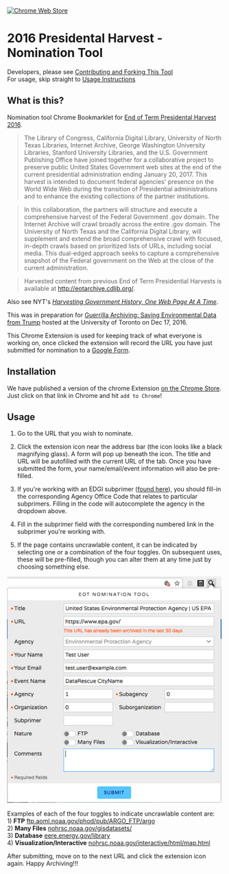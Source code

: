 [![Chrome Web Store](https://img.shields.io/chrome-web-store/v/abjpihafglmijnkkoppbookfkkanklok.svg)](https://chrome.google.com/webstore/detail/nominationtool/abjpihafglmijnkkoppbookfkkanklok)

# 2016 Presidental Harvest - Nomination Tool

Developers, please see [Contributing and Forking This Tool](./Contributing.md)  
For usage, skip straight to [Usage Instructions](#usage)

## What is this?

Nomination tool Chrome Bookmarklet for [End of Term Presidental Harvest 2016](http://digital2.library.unt.edu/nomination/eth2016/about/).

> The Library of Congress, California Digital Library, University of North Texas Libraries, Internet Archive, George Washington University Libraries, Stanford University Libraries, and the U.S. Government Publishing Office have joined together for a collaborative project to preserve public United States Government web sites at the end of the current presidential administration ending January 20, 2017. This harvest is intended to document federal agencies' presence on the World Wide Web during the transition of Presidential administrations and to enhance the existing collections of the partner institutions.

> In this collaboration, the partners will structure and execute a comprehensive harvest of the Federal Government .gov domain. The Internet Archive will crawl broadly across the entire .gov domain. The University of North Texas and the California Digital Library, will supplement and extend the broad comprehensive crawl with focused, in-depth crawls based on prioritized lists of URLs, including social media. This dual-edged approach seeks to capture a comprehensive snapshot of the Federal government on the Web at the close of the current administration.

> Harvested content from previous End of Term Presidential Harvests is available at http://eotarchive.cdlib.org/.

Also see NYT's [_Harvesting Government History, One Web Page At A Time_](http://www.nytimes.com/2016/12/01/nyregion/harvesting-government-history-one-web-page-at-a-time.html).

This was in preparation for [Guerrilla Archiving: Saving Environmental Data from Trump](https://www.facebook.com/events/1828129627464671/) hosted at the University of Toronto on Dec 17, 2016.

This Chrome Extension is used for keeping track of what everyone is working on, once clicked the extension will record the URL you have just submitted for nomination to a [Google Form](https://docs.google.com/forms/d/e/1FAIpQLSf6Yc_p3VjHELQOactjYGJIGpU4uwBg5omZAZsbTQZXbT87tQ/viewform).

## Installation

We have published a version of the chrome Extension [on the Chrome Store](https://chrome.google.com/webstore/detail/nominationtool/abjpihafglmijnkkoppbookfkkanklok). Just click on that link in Chrome and hit ```add to Chrome```!

## Usage

1. Go to the URL that you wish to nominate.

1. Click the extension icon near the address bar (the icon looks like a black magnifying glass). A form will pop up beneath the icon. The title and URL will be autofilled with the current URL of the tab. Once you have submitted the form, your name/email/event information will also be pre-filled.

1. If you're working with an EDGI subprimer ([found here](https://envirodatagov.org/agency-forecasts/)), you should fill-in the corresponding Agency Office Code that relates to particular subprimers. Filling in the code will autocomplete the agency in the dropdown above.

1. Fill in the subprimer field with the corresponding numbered link in the subprimer you're working with. 

1. If the page contains uncrawlable content, it can be indicated by selecting one or a combination of the four toggles. On subsequent uses, these will be pre-filled, though you can alter them at any time just by choosing something else.

  <img src="./docs/img/eot-nomination-ui-006.png" width="500" />

  Examples of each of the four toggles to indicate uncrawlable content are:  
    1) **FTP** [ftp.aoml.noaa.gov/phod/pub/ARGO_FTP/argo](ftp://ftp.aoml.noaa.gov/phod/pub/ARGO_FTP/argo)  
    2) **Many Files** [nohrsc.noaa.gov/gisdatasets/](https://www.nohrsc.noaa.gov/gisdatasets/)  
    3) **Database** [eere.energy.gov/library](https://www1.eere.energy.gov/library/default.aspx)  
    4) **Visualization/Interactive** [nohrsc.noaa.gov/interactive/html/map.html](https://www.nohrsc.noaa.gov/interactive/html/map.html)  

After submitting, move on to the next URL and click the extension icon again. Happy Archiving!!!

